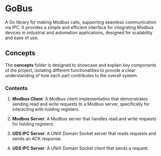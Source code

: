 # GoBus

A Go library for making Modbus calls, supporting seamless communication via IPC. It provides a simple and efficient interface for integrating Modbus devices in industrial and automation applications, designed for scalability and ease of use.

<!-- GETTING STARTED -->

## Concepts

The **concepts** folder is designed to showcase and explain key components of the project, isolating different functionalities to provide a clear understanding of how each part contributes to the overall system.

### Contents

1. **Modbus Client**: A Modbus client implementation that demonstrates sending read and write requests to a Modbus server, specifically for interacting with holding registers.

2. **Modbus Server**: A Modbus server that handles read and write requests for holding registers.

3. **UDS IPC Server**: A UNIX Domain Socket server that reads requests and sends an ACK response.

4. **UDS IPC Server**: A UNIX Domain Socket client that sends a request.
